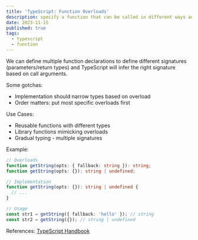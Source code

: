 ```yaml
---
title: 'TypeScript: Function Overloads'
description: specify a function that can be called in different ways and multiple return type
date: 2023-11-15
published: true
tags:
  - typescript
  - function
---
```


We can define multiple function declarations to define different signatures (parameters/return types) and TypeScript will infer the right signature based on call arguments.

Some gotchas:

- Implementation should narrow types based on overload
- Order matters: put most specific overloads first

Use Cases:

- Reusable functions with different types
- Library functions mimicking overloads
- Gradual typing - multiple signatures

Example:

```ts
// Overloads
function getString(opts: { fallback: string }): string;
function getString(opts: {}): string | undefined;

// Implementation
function getString(opts: {}): string | undefined {
  // ...
}

// Usage
const str1 = getString({ fallback: 'hello' }); // string
const str2 = getString({}); // string | undefined
```

References: [TypeScript Handbook](https://www.typescriptlang.org/docs/handbook/2/functions.html#function-overloads)

